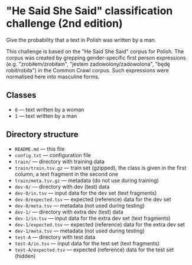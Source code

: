 
"He Said She Said" classification challenge (2nd edition)
=========================================================

Give the probability that a text in Polish was written by a man.

This challenge is based on the "He Said She Said" corpus for Polish.
The corpus was created by grepping gender-specific first person
expressions (e.g. "zrobiłem/zrobiłam", "jestem zadowolony/zadowolona",
"będę robił/robiła") in the Common Crawl corpus. Such expressions were
normalised here into masculine forms.

Classes
-------

* `0` — text written by a woman
* `1` — text written by a man

Directory structure
-------------------

* `README.md` — this file
* `config.txt` — configuration file
* `train/` — directory with training data
* `train/train.tsv.gz` — train set (gzipped), the class is given in the first column,
  a text fragment in the second one
* `train/meta.tsv.gz` — metadata (do not use during training)
* `dev-0/` — directory with dev (test) data
* `dev-0/in.tsv` — input data for the dev set (text fragments)
* `dev-0/expected.tsv` — expected (reference) data for the dev set
* `dev-0/meta.tsv` — metadata (not used during testing)
* `dev-1/` — directory with extra dev (test) data
* `dev-1/in.tsv` — input data for the extra dev set (text fragments)
* `dev-1/expected.tsv` — expected (reference) data for the extra dev set
* `dev-1/meta.tsv` — metadata (not used during testing)
* `test-A` — directory with test data
* `test-A/in.tsv` — input data for the test set (text fragments)
* `test-A/expected.tsv` — expected (reference) data for the test set (hidden)
